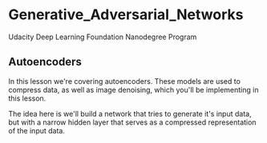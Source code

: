 # Generative_Adversarial_Networks
Udacity Deep Learning Foundation Nanodegree Program



## Autoencoders

In this lesson we're covering autoencoders. These models are used to compress data, as well as image denoising, which you'll be implementing in this lesson. 

The idea here is we'll build a network that tries to generate it's input data, but with a narrow hidden layer that serves as a compressed representation of the input data.


